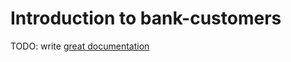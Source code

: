 # Introduction to bank-customers

TODO: write [great documentation](http://jacobian.org/writing/what-to-write/)
